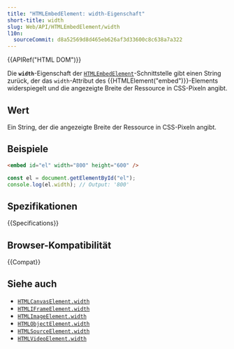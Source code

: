 ```yaml
---
title: "HTMLEmbedElement: width-Eigenschaft"
short-title: width
slug: Web/API/HTMLEmbedElement/width
l10n:
  sourceCommit: d8a52569d8d465eb626af3d33600c8c638a7a322
---
```


{{APIRef("HTML DOM")}}

Die **`width`**-Eigenschaft der [`HTMLEmbedElement`](/de/docs/Web/API/HTMLEmbedElement)-Schnittstelle gibt einen String zurück, der das `width`-Attribut des {{HTMLElement("embed")}}-Elements widerspiegelt und die angezeigte Breite der Ressource in CSS-Pixeln angibt.

## Wert

Ein String, der die angezeigte Breite der Ressource in CSS-Pixeln angibt.

## Beispiele

```html
<embed id="el" width="800" height="600" />
```

```js
const el = document.getElementById("el");
console.log(el.width); // Output: '800'
```

## Spezifikationen

{{Specifications}}

## Browser-Kompatibilität

{{Compat}}

## Siehe auch

- [`HTMLCanvasElement.width`](/de/docs/Web/API/HTMLCanvasElement/width)
- [`HTMLIFrameElement.width`](/de/docs/Web/API/HTMLIFrameElement/width)
- [`HTMLImageElement.width`](/de/docs/Web/API/HTMLImageElement/width)
- [`HTMLObjectElement.width`](/de/docs/Web/API/HTMLObjectElement/width)
- [`HTMLSourceElement.width`](/de/docs/Web/API/HTMLSourceElement/width)
- [`HTMLVideoElement.width`](/de/docs/Web/API/HTMLVideoElement/width)
